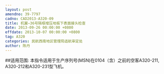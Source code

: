 ```yaml
---
layout: post
amendno: 39-7797
cadno: CAD2013-A320-09
title: 机翼—36号隔框增压地板下表面接头检查
date: 2013-09-26 00:00:00 +0800
effdate: 2013-10-07 00:00:00 +0800
tag: A320
categories: 民航西南地区管理局适航审定处
author: 陈丹
---
```


##适用范围:
本指令适用于生产序列号(MSN)在0104（含）之前的空客A320-211, A320-212和A320-231型飞机。

